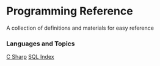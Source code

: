 # Programming Reference

A collection of definitions and materials for easy reference

### Languages and Topics
[C Sharp](/csharp.md)
[SQL Index](/SQLIndices.md)
